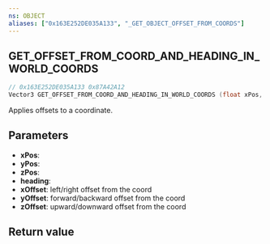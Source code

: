 ```yaml
---
ns: OBJECT
aliases: ["0x163E252DE035A133", "_GET_OBJECT_OFFSET_FROM_COORDS"]
---
```

## GET_OFFSET_FROM_COORD_AND_HEADING_IN_WORLD_COORDS 

```c
// 0x163E252DE035A133 0x87A42A12
Vector3 GET_OFFSET_FROM_COORD_AND_HEADING_IN_WORLD_COORDS (float xPos, float yPos, float zPos, float heading, float xOffset, float yOffset, float zOffset);
```

Applies offsets to a coordinate.

## Parameters
* **xPos**: 
* **yPos**: 
* **zPos**: 
* **heading**: 
* **xOffset**: left/right offset from the coord
* **yOffset**: forward/backward offset from the coord
* **zOffset**: upward/downward offset from the coord

## Return value
